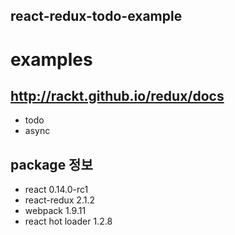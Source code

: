 ## react-redux-todo-example

# examples
## http://rackt.github.io/redux/docs
- todo
- async

## package 정보
- react 0.14.0-rc1
- react-redux 2.1.2
- webpack 1.9.11
- react hot loader 1.2.8
